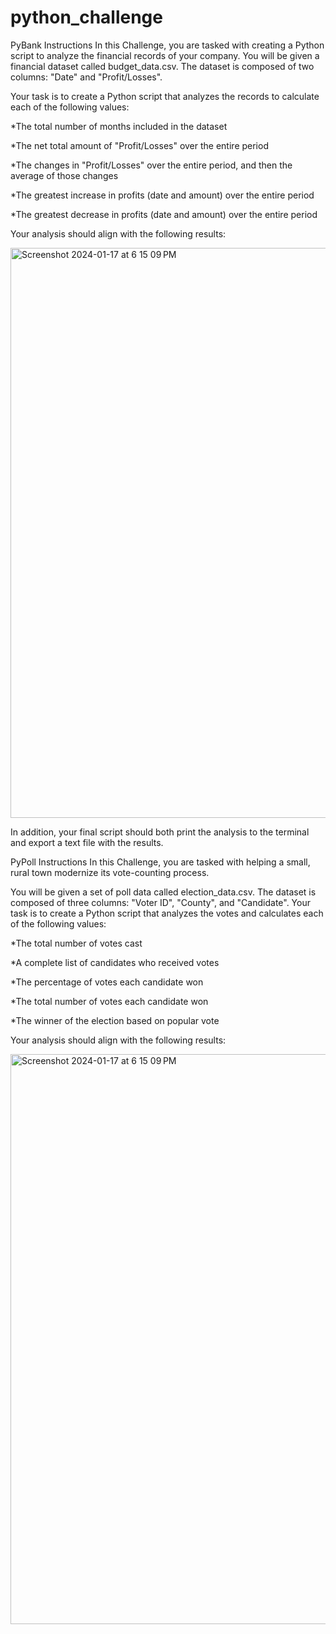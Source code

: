 # python_challenge

PyBank Instructions
In this Challenge, you are tasked with creating a Python script to analyze the financial records of your company. You will be given a financial dataset called budget_data.csv. The dataset is composed of two columns: "Date" and "Profit/Losses".

Your task is to create a Python script that analyzes the records to calculate each of the following values:

*The total number of months included in the dataset

*The net total amount of "Profit/Losses" over the entire period

*The changes in "Profit/Losses" over the entire period, and then the average of those changes

*The greatest increase in profits (date and amount) over the entire period

*The greatest decrease in profits (date and amount) over the entire period

Your analysis should align with the following results:

<img width="912" alt="Screenshot 2024-01-17 at 6 15 09 PM" src="https://github.com/AshleyKAnderson/python_challenge/assets/151413928/4e50d7e9-5e98-4c8f-8d89-75859a6a8970">

In addition, your final script should both print the analysis to the terminal and export a text file with the results.

PyPoll Instructions
In this Challenge, you are tasked with helping a small, rural town modernize its vote-counting process.

You will be given a set of poll data called election_data.csv. The dataset is composed of three columns: "Voter ID", "County", and "Candidate". Your task is to create a Python script that analyzes the votes and calculates each of the following values:

*The total number of votes cast

*A complete list of candidates who received votes

*The percentage of votes each candidate won

*The total number of votes each candidate won

*The winner of the election based on popular vote

Your analysis should align with the following results:

<img width="912" alt="Screenshot 2024-01-17 at 6 15 09 PM" src="https://github.com/AshleyKAnderson/python_challenge/assets/151413928/74312f3f-4d24-4839-b839-74207a77c47b">

